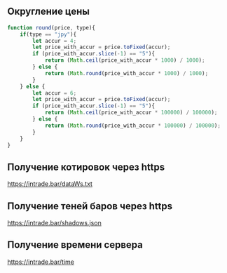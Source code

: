 ## Округление цены

```JavaScript
function round(price, type){
	if(type == "jpy"){
		let accur = 4;
		let price_with_accur = price.toFixed(accur);
		if (price_with_accur.slice(-1) == "5"){
			return (Math.ceil(price_with_accur * 1000) / 1000);
		} else {
			return (Math.round(price_with_accur * 1000) / 1000);
		}
	} else {
		let accur = 6;
		let price_with_accur = price.toFixed(accur);
		if (price_with_accur.slice(-1) == "5"){
			return (Math.ceil(price_with_accur * 100000) / 100000);
		} else {
			return (Math.round(price_with_accur * 100000) / 100000);
		}
	}
}
```

## Получение котировок через https

https://intrade.bar/dataWs.txt

## Получение теней баров через https

https://intrade.bar/shadows.json

## Получение времени сервера

https://intrade.bar/time



